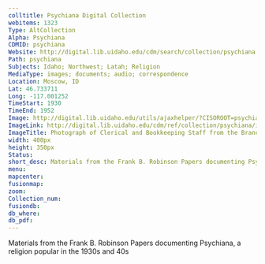 ```yaml
---
colltitle: Psychiana Digital Collection
webitems: 1323
Type: AltCollection
Alpha: Psychiana
CDMID: psychiana
Website: http://digital.lib.uidaho.edu/cdm/search/collection/psychiana
Path: psychiana
Subjects: Idaho; Northwest; Latah; Religion
MediaType: images; documents; audio; correspondence
Location: Moscow, ID
Lat: 46.733711
Long: -117.001252
TimeStart: 1930
TimeEnd: 1952
Image: http://digital.lib.uidaho.edu/utils/ajaxhelper/?CISOROOT=psychiana&CISOPTR=548&action=2&DMSCALE=27&DMWIDTH=400&DMHEIGHT=350&DMX=0&DMY=0&DMTEXT=&DMROTATE=0&DMID
ImageLink: http://digital.lib.uidaho.edu/cdm/ref/collection/psychiana/id/548
ImageTitle: Photograph of Clerical and Bookkeeping Staff from the Branch Mailing Department.
width: 400px
height: 350px
Status: 
short_desc: Materials from the Frank B. Robinson Papers documenting Psychiana, a religion popular in the 1930s and 40s
menu: 
mapcenter: 
fusionmap: 
zoom: 
Collection_num: 
fusiondb: 
db_where: 
db_pdf: 
---
```

Materials from the Frank B. Robinson Papers documenting Psychiana, a religion popular in the 1930s and 40s